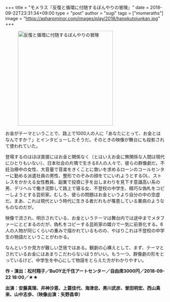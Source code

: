 +++
title = "モメラス『反復と循環に付随するぼんやりの冒険』"
date = 2018-09-22T23:31:34+09:00
type = "post"
author = "sugi"
tags = ["momeraths"]
image = "https://asharpminor.com/images/play/2018/hanpkutojunkan.jpg"
+++
<figure class="alignleft"><img src="/images/play/2018/hanpkutojunkan.jpg" alt="反復と循環に付随するぼんやりの冒険" style="width: 300px !important;"></figure>

お金がテーマということで、路上で1000人の人に「あなたにとって、お金とはなんですか？」とインタビューしたそうだ。そのときの映像が舞台にも投影されて使われていた。

登場するのはほぼ直接にはお金と関係なく（とはいえお金に無関係な人間は現代にひとりもいない）、日本社会の片隅で生きる8人の人々で、彼らの群像劇だ。不妊治療中の女性、大音量で音楽をきくことに救いを求めるローンのコールセンターに勤める派遣社員の男性、整形でのぞみの顔をてにいれようとするOL、ストレスをかかえる女性教員、副業で投資に手を出しまわりを見下す意識高い系の男、デリヘルで働き泥酔して路上で寝る女、不登校の中学生、精巧な偽札をコピーしようとする芸術家。むしろ、彼らの問題はお金というより自分の中の空虚だ。まあ、これは現代という時代に生きる者だれもが罹患している業病のようなものなのだが。

映像で流され、明示されている、お金というテーマは舞台内では途中までメタファーにとどまるのだが、偽札をコピーする芸術家の媒介で一気に前景化する。8人の人物が同じくらいの重みで描かれているものの、やはりこれは不登校の中学生の物語だということがわかる。

なんというか見方が難しい芝居ではある。観劇の心構えとして、まず、テーマとされているお金にはあまりこだわらないほうがいい。もう一つ、群像劇の形をとっているけど、中学生を中心にして物語をとらえた方がわかりやすい。

**作・演出：松村翔子／BuOY北千住アートセンター／自由席3000円／2018-09-22 18:00／★★**

**出演：安藤真理、井神沙恵、上蓑佳代、海津忠、黒川武彦、曽田明宏、西山真来、山中志歩、（映像出演：矢野昌幸）**

